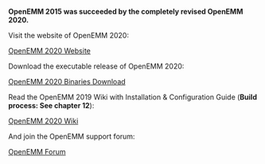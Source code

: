 **OpenEMM 2015 was succeeded by the completely revised OpenEMM 2020.**

Visit the website of OpenEMM 2020:

[OpenEMM 2020 Website](https://www.agnitas.de/en/e-marketing_manager/email-marketing-software-variants/openemm/)

Download the executable release of OpenEMM 2020:

[OpenEMM 2020 Binaries Download](https://www.agnitas.de/en/download/openemm-binaries/)

Read the OpenEMM 2019 Wiki with Installation & Configuration Guide (**Build process: See chapter 12**):

[OpenEMM 2020 Wiki](https://wiki.openemm.org)

And join the OpenEMM support forum:

[OpenEMM Forum](https://forum.openemm.org)



